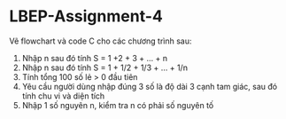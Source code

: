 # LBEP-Assignment-4
Vẽ flowchart và code C cho các chương trình sau:
1. Nhập n sau đó tính S = 1 +2 + 3 + … + n
2. Nhập n sau đó tính S = 1 + 1/2 + 1/3 + … + 1/n
3. Tính tổng 100 số lẻ > 0 đầu tiên
4. Yêu cầu người dùng nhập đúng 3 số là độ dài 3 cạnh tam giác, sau đó tính chu vi và diện tích
5. Nhập 1 số nguyên n, kiểm tra n có phải số nguyên tố
